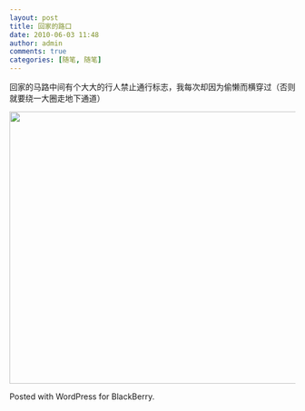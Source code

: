```yaml
---
layout: post
title: 回家的路口
date: 2010-06-03 11:48
author: admin
comments: true
categories: [随笔, 随笔]
---
```

回家的马路中间有个大大的行人禁止通行标志，我每次却因为偷懒而横穿过（否则就要绕一大圈走地下通道）

<a href="http://blog.maradonasu.com/wp-content/uploads/2010/06/img00015-20100531-18302.jpg"><img class="alignnone size-full" title="/home/wpcom/public_html/wp-content/blogs.dir/41e/13938530/files/2010/06/img00015-20100531-1830.jpg" src="http://blog.maradonasu.com/wp-content/uploads/2010/06/img00015-20100531-18302.jpg" alt="" width="640" height="480" /></a>

Posted with WordPress for BlackBerry.
